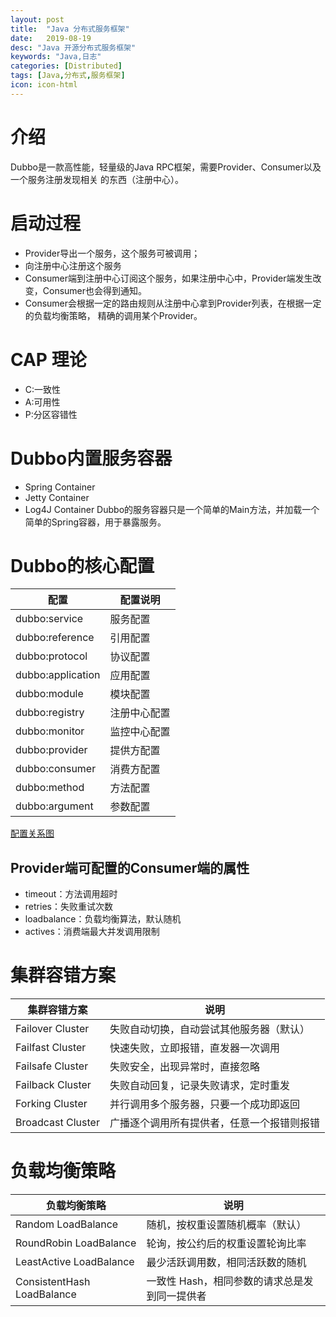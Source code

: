 ```yaml
---
layout: post
title:  "Java 分布式服务框架"
date:   2019-08-19
desc: "Java 开源分布式服务框架"
keywords: "Java,日志"
categories: [Distributed]
tags: [Java,分布式,服务框架]
icon: icon-html
---
```

# 介绍
Dubbo是一款高性能，轻量级的Java RPC框架，需要Provider、Consumer以及一个服务注册发现相关
的东西（注册中心）。
# 启动过程
- Provider导出一个服务，这个服务可被调用；
- 向注册中心注册这个服务
- Consumer端到注册中心订阅这个服务，如果注册中心中，Provider端发生改变，Consumer也会得到通知。
- Consumer会根据一定的路由规则从注册中心拿到Provider列表，在根据一定的负载均衡策略，
精确的调用某个Provider。
# CAP 理论
- C:一致性
- A:可用性
- P:分区容错性
# Dubbo内置服务容器
- Spring Container
- Jetty Container
- Log4J Container
Dubbo的服务容器只是一个简单的Main方法，并加载一个简单的Spring容器，用于暴露服务。
# Dubbo的核心配置

| 配置  |配置说明|
|---|---|
|dubbo:service|服务配置|
|dubbo:reference|引用配置|
|dubbo:protocol|协议配置|
|dubbo:application|应用配置|
|dubbo:module|模块配置|
|dubbo:registry|注册中心配置|
|dubbo:monitor|监控中心配置|
|dubbo:provider|提供方配置|
|dubbo:consumer|消费方配置|
|dubbo:method|方法配置|
|dubbo:argument|参数配置|
[配置关系图](http://logistics.cdn.cone4.top/570bc2c2-dubbo-relation.jpg)
## Provider端可配置的Consumer端的属性
- timeout：方法调用超时
- retries：失败重试次数
- loadbalance：负载均衡算法，默认随机
- actives：消费端最大并发调用限制

# 集群容错方案

|集群容错方案|说明|
|---|---|
|Failover Cluster|失败自动切换，自动尝试其他服务器（默认）|
|Failfast Cluster|快速失败，立即报错，直发器一次调用|
|Failsafe Cluster|失败安全，出现异常时，直接忽略|
|Failback Cluster|失败自动回复，记录失败请求，定时重发|
|Forking  Cluster|并行调用多个服务器，只要一个成功即返回|
|Broadcast Cluster|广播逐个调用所有提供者，任意一个报错则报错|

# 负载均衡策略
|负载均衡策略 | 说明 |
|---|---|
|Random LoadBalance | 随机，按权重设置随机概率（默认）|
| RoundRobin LoadBalance | 轮询，按公约后的权重设置轮询比率|
| LeastActive LoadBalance | 最少活跃调用数，相同活跃数的随机 |
|ConsistentHash LoadBalance | 一致性 Hash，相同参数的请求总是发到同一提供者|
